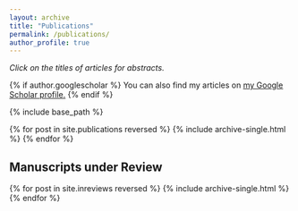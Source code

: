 ```yaml
---
layout: archive
title: "Publications"
permalink: /publications/
author_profile: true
---
```


*Click on the titles of articles for abstracts.*

{% if author.googlescholar %}
  You can also find my articles on <u><a href="{{author.googlescholar}}">my Google Scholar profile</a>.</u>
{% endif %}

{% include base_path %}

{% for post in site.publications reversed %}
  {% include archive-single.html %}
{% endfor %}

## Manuscripts under Review

{% for post in site.inreviews reversed %}
  {% include archive-single.html %}
{% endfor %}
